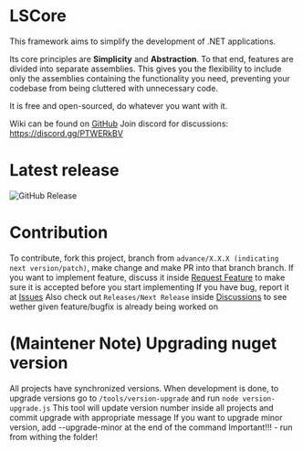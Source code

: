 # LSCore
This framework aims to simplify the development of .NET applications.

Its core principles are **Simplicity** and **Abstraction**. To that end, features are divided into separate assemblies. This gives you the flexibility to include only the assemblies containing the functionality you need, preventing your codebase from being cluttered with unnecessary code.

It is free and open-sourced, do whatever you want with it.

Wiki can be found on [GitHub](https://github.com/LimitlessSoft/LSCore/wiki)
Join discord for discussions: https://discord.gg/PTWERkBV

# Latest release
![GitHub Release](https://img.shields.io/github/v/release/LimitlessSoft/LSCore)

# Contribution
To contribute, fork this project, branch from `advance/X.X.X (indicating next version/patch)`, make change and make PR into that branch branch.
If you want to implement feature, discuss it inside [Request Feature](https://github.com/LimitlessSoft/LSCore/discussions/categories/request-feature) to make sure it is accepted before you start implementing
If you have bug, report it at [Issues](https://github.com/LimitlessSoft/LSCore/issues)
Also check out `Releases/Next Release` inside [Discussions](https://github.com/LimitlessSoft/LSCore/discussions) to see wether given feature/bugfix is already being worked on

# (Maintener Note) Upgrading nuget version
All projects have synchronized versions. When development is done, to upgrade versions go to `/tools/version-upgrade` and run `node version-upgrade.js`
This tool will update version number inside all projects and commit upgrade with appropriate message
If you want to upgrade minor version, add --upgrade-minor at the end of the command
Important!!! - run from withing the folder!

